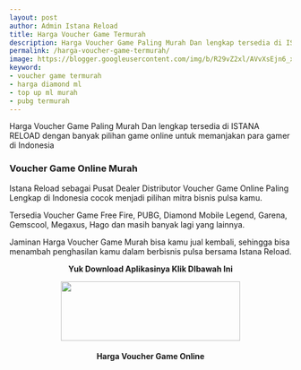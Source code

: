```yaml
---
layout: post
author: Admin Istana Reload
title: Harga Voucher Game Termurah
description: Harga Voucher Game Paling Murah Dan lengkap tersedia di ISTANA RELOAD dengan banyak pilihan game online untuk memanjakan para gamer di Indonesia
permalink: /harga-voucher-game-termurah/
image: https://blogger.googleusercontent.com/img/b/R29vZ2xl/AVvXsEjn6_xHOYnj8kg42MTL7GlEBvHsyGQFRzdJGZbfN_w5KvqYMqbyRNfkRSA7p2ig1HKB3_QHP9IBNBjPLS-KX9mAa8gzhv4Z4LxoPTI_kd0Xjzt7KpiqK--_OELjDK_2UrklKz_yeweH3w4QFkw4Lyhl_RxiX6jMLHhG7r39X-dUvFroK60X_VBgN45TJw/s1600/Voucher%20Game%20Istana%20Reload.jpg
keyword: 
- voucher game termurah
- harga diamond ml
- top up ml murah
- pubg termurah
---
```

<p>Harga Voucher Game Paling Murah Dan lengkap tersedia di ISTANA RELOAD dengan banyak pilihan game online untuk memanjakan para gamer di Indonesia</p>
<h3>Voucher Game Online Murah</h3>
<p>Istana Reload sebagai Pusat Dealer Distributor Voucher Game Online Paling Lengkap di Indonesia cocok menjadi pilihan mitra bisnis pulsa kamu.</p>
<p>Tersedia Voucher Game Free Fire, PUBG, Diamond Mobile Legend, Garena, Gemscool, Megaxus, Hago dan masih banyak lagi yang lainnya.</p>
<p>Jaminan Harga Voucher Game Murah bisa kamu jual kembali, sehingga bisa menambah penghasilan kamu dalam berbisnis pulsa bersama Istana Reload.</p>
<p style="text-align: center;"><b>Yuk Download Aplikasinya Klik DIbawah Ini</b></p>
<div class="separator" style="clear: both; text-align: center;"><a href="https://s.id/IRplaystore" style="margin-left: 1em; margin-right: 1em;" target="_blank"><img border="0" data-original-height="165" data-original-width="500" height="106" src="https://blogger.googleusercontent.com/img/a/AVvXsEjKKGxWGVhhaaexEE966JxD3sghZheAlZ2kdIGODt7zmsYfRLOaoP9_TvilHt2NqMuv_Ejz7Aruw0OQSI3i6drgnpwDqF7em9MRtgKRMquiG2WpOz8CQ4Gte8YR9fxO5Ty1cbg5WJLDkt5Tlg2ul0CZvcBe2X5fF2OeQUVYxvFm1jU4V7268x2LBnwcIA=s320" width="320" /></a></div>
<h4 style="clear: both; text-align: center;">Harga Voucher Game Online<br />
<script src="https://istanareload.co.id/tanggal.js" type="text/javascript"></script></h4><br />
<script src="https://istanareload.co.id/harga.php?type=js&amp;lvl=RS&amp;up=25&amp;cttn=GAME" type="text/javascript"></script>
